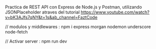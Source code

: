 
Practica de REST API con Express de Node.js y Postman, utilizando JSONPlaceholder atraves del tutorial https://www.youtube.com/watch?v=bK3AJfs7qNY&t=1s&ab_channel=FaztCode

 // modulos y middlewares : npm i express morgan nodemon underscore node-fetch

// Activar server : npm run dev 
